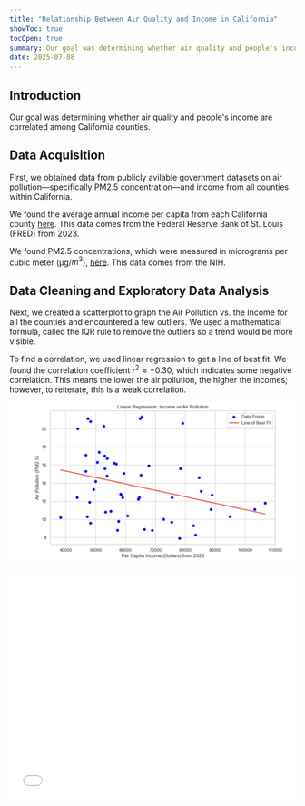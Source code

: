 ```yaml
---
title: "Relationship Between Air Quality and Income in California"
showToc: true
tocOpen: true
summary: Our goal was determining whether air quality and people's income are correlated among California counties.
date: 2025-07-08
---
```


## Introduction

Our goal was determining whether air quality and people's income are correlated among California counties.


## Data Acquisition


First, we obtained data from publicly avilable government datasets on air pollution—specifically PM2.5 concentration—and income from all counties within California. 

We found the average annual income per capita from each California county [here](https://fred.stlouisfed.org/release/tables?eid=266305&rid=175). This data comes from the Federal Reserve Bank of St. Louis (FRED) from 2023.


We found PM2.5 concentrations, which were measured in micrograms per cubic meter (µg/$m^3$), [here](https://hdpulse.nimhd.nih.gov/data-portal/physical/table?age=001&age_options=ageall_1&demo=234&demo_options=air_pollution_1&physicaltopic=002&physicaltopic_options=physical_2&race=00&race_options=raceall_1&sex=0&sex_options=sexboth_1&statefips=06&statefips_options=area_states). This data comes from the NIH. 


## Data Cleaning and Exploratory Data Analysis

Next, we created a scatterplot to graph the Air Pollution vs. the Income for all the counties and encountered a few outliers. We used a mathematical formula, called the IQR rule to remove the outliers so a trend would be more visible. 

To find a correlation, we used linear regression to get a line of best fit. We found the correlation coefficient $r^2 \approx{-0.30}$, which indicates some negative correlation. This means the lower the air pollution, the higher the incomes; however, to reiterate, this is a weak correlation.

![](sctr.png#center)


<iframe src="/plotly/income_aqi.html" width="100%" height="400px" style="border:none;"></iframe>

